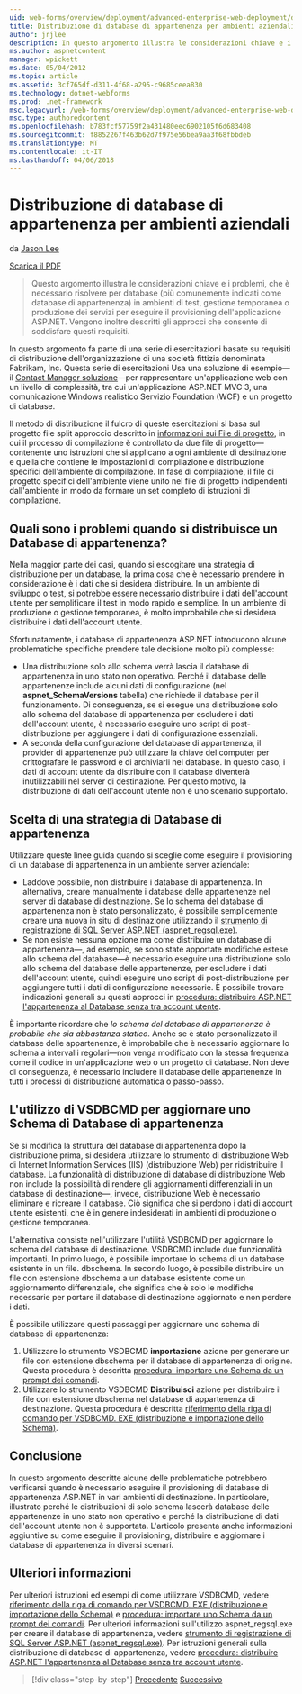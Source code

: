 ```yaml
---
uid: web-forms/overview/deployment/advanced-enterprise-web-deployment/deploying-membership-databases-to-enterprise-environments
title: Distribuzione di database di appartenenza per ambienti aziendali | Documenti Microsoft
author: jrjlee
description: In questo argomento illustra le considerazioni chiave e i problemi, che è necessario risolvere quando si esegue il provisioning di database di servizi dell'applicazione ASP.NET (più comuni...
ms.author: aspnetcontent
manager: wpickett
ms.date: 05/04/2012
ms.topic: article
ms.assetid: 3cf765df-d311-4f68-a295-c9685ceea830
ms.technology: dotnet-webforms
ms.prod: .net-framework
msc.legacyurl: /web-forms/overview/deployment/advanced-enterprise-web-deployment/deploying-membership-databases-to-enterprise-environments
msc.type: authoredcontent
ms.openlocfilehash: b783fcf57759f2a431480eec6902105f6d683408
ms.sourcegitcommit: f8852267f463b62d7f975e56bea9aa3f68fbbdeb
ms.translationtype: MT
ms.contentlocale: it-IT
ms.lasthandoff: 04/06/2018
---
```

<a name="deploying-membership-databases-to-enterprise-environments"></a>Distribuzione di database di appartenenza per ambienti aziendali
====================
da [Jason Lee](https://github.com/jrjlee)

[Scarica il PDF](https://msdnshared.blob.core.windows.net/media/MSDNBlogsFS/prod.evol.blogs.msdn.com/CommunityServer.Blogs.Components.WeblogFiles/00/00/00/63/56/8130.DeployingWebAppsInEnterpriseScenarios.pdf)

> Questo argomento illustra le considerazioni chiave e i problemi, che è necessario risolvere per database (più comunemente indicati come database di appartenenza) in ambienti di test, gestione temporanea o produzione dei servizi per eseguire il provisioning dell'applicazione ASP.NET. Vengono inoltre descritti gli approcci che consente di soddisfare questi requisiti.


In questo argomento fa parte di una serie di esercitazioni basate su requisiti di distribuzione dell'organizzazione di una società fittizia denominata Fabrikam, Inc. Questa serie di esercitazioni Usa una soluzione di esempio&#x2014;il [Contact Manager soluzione](../web-deployment-in-the-enterprise/the-contact-manager-solution.md)&#x2014;per rappresentare un'applicazione web con un livello di complessità, tra cui un'applicazione ASP.NET MVC 3, una comunicazione Windows realistico Servizio Foundation (WCF) e un progetto di database.

Il metodo di distribuzione il fulcro di queste esercitazioni si basa sul progetto file split approccio descritto in [informazioni sui File di progetto](../web-deployment-in-the-enterprise/understanding-the-project-file.md), in cui il processo di compilazione è controllato da due file di progetto&#x2014;contenente uno istruzioni che si applicano a ogni ambiente di destinazione e quella che contiene le impostazioni di compilazione e distribuzione specifici dell'ambiente di compilazione. In fase di compilazione, il file di progetto specifici dell'ambiente viene unito nel file di progetto indipendenti dall'ambiente in modo da formare un set completo di istruzioni di compilazione.

## <a name="what-are-the-issues-when-you-deploy-a-membership-database"></a>Quali sono i problemi quando si distribuisce un Database di appartenenza?

Nella maggior parte dei casi, quando si escogitare una strategia di distribuzione per un database, la prima cosa che è necessario prendere in considerazione è i dati che si desidera distribuire. In un ambiente di sviluppo o test, si potrebbe essere necessario distribuire i dati dell'account utente per semplificare il test in modo rapido e semplice. In un ambiente di produzione o gestione temporanea, è molto improbabile che si desidera distribuire i dati dell'account utente.

Sfortunatamente, i database di appartenenza ASP.NET introducono alcune problematiche specifiche prendere tale decisione molto più complesse:

- Una distribuzione solo allo schema verrà lascia il database di appartenenza in uno stato non operativo. Perché il database delle appartenenze include alcuni dati di configurazione (nel **aspnet\_SchemaVersions** tabella) che richiede il database per il funzionamento. Di conseguenza, se si esegue una distribuzione solo allo schema del database di appartenenza per escludere i dati dell'account utente, è necessario eseguire uno script di post-distribuzione per aggiungere i dati di configurazione essenziali.
- A seconda della configurazione del database di appartenenza, il provider di appartenenze può utilizzare la chiave del computer per crittografare le password e di archiviarli nel database. In questo caso, i dati di account utente da distribuire con il database diventerà inutilizzabili nel server di destinazione. Per questo motivo, la distribuzione di dati dell'account utente non è uno scenario supportato.

## <a name="choosing-a-membership-database-strategy"></a>Scelta di una strategia di Database di appartenenza

Utilizzare queste linee guida quando si sceglie come eseguire il provisioning di un database di appartenenza in un ambiente server aziendale:

- Laddove possibile, non distribuire i database di appartenenza. In alternativa, creare manualmente i database delle appartenenze nel server di database di destinazione. Se lo schema del database di appartenenza non è stato personalizzato, è possibile semplicemente creare una nuova in situ di destinazione utilizzando il [strumento di registrazione di SQL Server ASP.NET (aspnet\_regsql.exe)](https://msdn.microsoft.com/library/ms229862(v=vs.100).aspx).
- Se non esiste nessuna opzione ma come distribuire un database di appartenenza&#x2014;, ad esempio, se sono state apportate modifiche estese allo schema del database&#x2014;è necessario eseguire una distribuzione solo allo schema del database delle appartenenze, per escludere i dati dell'account utente, quindi eseguire uno script di post-distribuzione per aggiungere tutti i dati di configurazione necessarie. È possibile trovare indicazioni generali su questi approcci in [procedura: distribuire ASP.NET l'appartenenza al Database senza tra account utente](https://msdn.microsoft.com/library/ff361972(v=vs.100).aspx).

È importante ricordare che *lo schema del database di appartenenza è probabile che sia abbastanza statico*. Anche se è stato personalizzato il database delle appartenenze, è improbabile che è necessario aggiornare lo schema a intervalli regolari&#x2014;non venga modificato con la stessa frequenza come il codice in un'applicazione web o un progetto di database. Non deve di conseguenza, è necessario includere il database delle appartenenze in tutti i processi di distribuzione automatica o passo-passo.

## <a name="using-vsdbcmd-to-update-a-membership-database-schema"></a>L'utilizzo di VSDBCMD per aggiornare uno Schema di Database di appartenenza

Se si modifica la struttura del database di appartenenza dopo la distribuzione prima, si desidera utilizzare lo strumento di distribuzione Web di Internet Information Services (IIS) (distribuzione Web) per ridistribuire il database. La funzionalità di distribuzione di database di distribuzione Web non include la possibilità di rendere gli aggiornamenti differenziali in un database di destinazione&#x2014;, invece, distribuzione Web è necessario eliminare e ricreare il database. Ciò significa che si perdono i dati di account utente esistenti, che è in genere indesiderati in ambienti di produzione o gestione temporanea.

L'alternativa consiste nell'utilizzare l'utilità VSDBCMD per aggiornare lo schema del database di destinazione. VSDBCMD include due funzionalità importanti. In primo luogo, è possibile importare lo schema di un database esistente in un file. dbschema. In secondo luogo, è possibile distribuire un file con estensione dbschema a un database esistente come un aggiornamento differenziale, che significa che è solo le modifiche necessarie per portare il database di destinazione aggiornato e non perdere i dati.

È possibile utilizzare questi passaggi per aggiornare uno schema di database di appartenenza:

1. Utilizzare lo strumento VSDBCMD **importazione** azione per generare un file con estensione dbschema per il database di appartenenza di origine. Questa procedura è descritta [procedura: importare uno Schema da un prompt dei comandi](https://msdn.microsoft.com/library/dd172135.aspx).
2. Utilizzare lo strumento VSDBCMD **Distribuisci** azione per distribuire il file con estensione dbschema nel database di appartenenza di destinazione. Questa procedura è descritta [riferimento della riga di comando per VSDBCMD. EXE (distribuzione e importazione dello Schema)](https://msdn.microsoft.com/library/dd193283.aspx).

## <a name="conclusion"></a>Conclusione

In questo argomento descritte alcune delle problematiche potrebbero verificarsi quando è necessario eseguire il provisioning di database di appartenenza ASP.NET in vari ambienti di destinazione. In particolare, illustrato perché le distribuzioni di solo schema lascerà database delle appartenenze in uno stato non operativo e perché la distribuzione di dati dell'account utente non è supportata. L'articolo presenta anche informazioni aggiuntive su come eseguire il provisioning, distribuire e aggiornare i database di appartenenza in diversi scenari.

## <a name="further-reading"></a>Ulteriori informazioni

Per ulteriori istruzioni ed esempi di come utilizzare VSDBCMD, vedere [riferimento della riga di comando per VSDBCMD. EXE (distribuzione e importazione dello Schema)](https://msdn.microsoft.com/library/dd193283.aspx) e [procedura: importare uno Schema da un prompt dei comandi](https://msdn.microsoft.com/library/dd172135.aspx). Per ulteriori informazioni sull'utilizzo aspnet\_regsql.exe per creare il database di appartenenza, vedere [strumento di registrazione di SQL Server ASP.NET (aspnet\_regsql.exe)](https://msdn.microsoft.com/library/ms229862(v=vs.100).aspx). Per istruzioni generali sulla distribuzione di database di appartenenza, vedere [procedura: distribuire ASP.NET l'appartenenza al Database senza tra account utente](https://msdn.microsoft.com/library/ff361972(v=vs.100).aspx).

> [!div class="step-by-step"]
> [Precedente](deploying-database-role-memberships-to-test-environments.md)
> [Successivo](excluding-files-and-folders-from-deployment.md)
